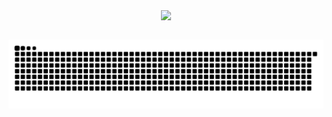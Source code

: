 
<div style="display: flex; justify-content: center;">
  <img src="https://readme-typing-svg.herokuapp.com?font=Architects+Daughter&color=04C42B&size=30&center=true&lines=Holaaa+soy+Ulises;Y+me+encanta+la+compu;" />
</div>

<br/>

![𝙶𝚒𝚝𝚑𝚞𝚋 𝙲𝚘𝚗𝚝𝚛𝚒𝚋𝚞𝚝𝚒𝚘𝚗 𝙶𝚛𝚊𝚙𝚑](https://github.com/JayantGoel001/JayantGoel001/blob/master/github-contribution-grid-snake.svg)
<br/>
